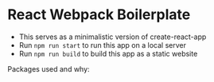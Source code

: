 # React Webpack Boilerplate

- This serves as a minimalistic version of create-react-app
- Run `npm run start` to run this app on a local server
- Run `npm run build` to build this app as a static website

Packages used and why:
